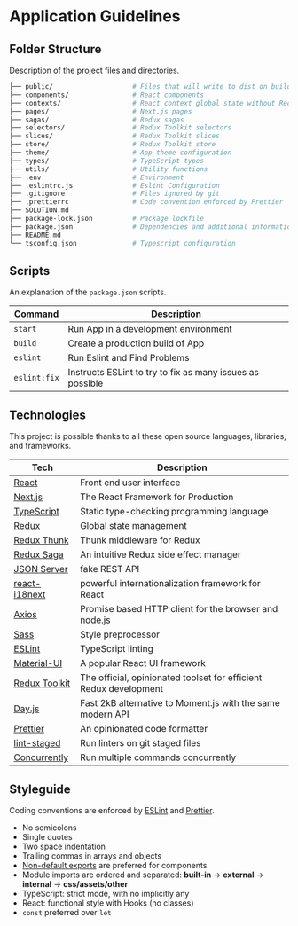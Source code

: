 # Application Guidelines

## Folder Structure

Description of the project files and directories.

```bash
├── public/                    # Files that will write to dist on build
├── components/                # React components
├── contexts/                  # React context global state without Redux
├── pages/                     # Next.js pages
├── sagas/                     # Redux sagas
├── selectors/                 # Redux Toolkit selectors
├── slices/                    # Redux Toolkit slices
├── store/                     # Redux Toolkit store
├── theme/                     # App theme configuration
├── types/                     # TypeScript types
├── utils/                     # Utility functions
├── .env                       # Environment
├── .eslintrc.js               # Eslint Configuration
├── .gitignore                 # Files ignored by git
├── .prettierrc                # Code convention enforced by Prettier
├── SOLUTION.md
├── package-lock.json          # Package lockfile
├── package.json               # Dependencies and additional information
├── README.md
└── tsconfig.json              # Typescript configuration
```

## Scripts

An explanation of the `package.json` scripts.

| Command      | Description                                               |
| ------------ | --------------------------------------------------------- |
| `start`      | Run App in a development environment                      |
| `build`      | Create a production build of App                          |
| `eslint`     | Run Eslint and Find Problems                              |
| `eslint:fix` | Instructs ESLint to try to fix as many issues as possible |

## Technologies

This project is possible thanks to all these open source languages, libraries, and frameworks.

| Tech                                                       | Description                                                       |
| ---------------------------------------------------------- | ----------------------------------------------------------------- |
| [React](https://reactjs.org/)                              | Front end user interface                                          |
| [Next.js](https://nextjs.org/)                             | The React Framework for Production                                |
| [TypeScript](https://www.typescriptlang.org/)              | Static type-checking programming language                         |
| [Redux](https://redux.js.org/)                             | Global state management                                           |
| [Redux Thunk](https://github.com/reduxjs/redux-thunk/)     | Thunk middleware for Redux                                        |
| [Redux Saga](https://redux-saga.js.org/)                   | An intuitive Redux side effect manager                            |
| [JSON Server](https://github.com/typicode/json-server)     | fake REST API                                                     |
| [react-i18next](https://react.i18next.com/)                | powerful internationalization framework for React                 |
| [Axios](https://sass-lang.com/)                            | Promise based HTTP client for the browser and node.js             |
| [Sass](https://sass-lang.com/)                             | Style preprocessor                                                |
| [ESLint](https://eslint.org/)                              | TypeScript linting                                                |
| [Material-UI](https://material-ui.com/)                    | A popular React UI framework                                      |
| [Redux Toolkit](https://github.com/reduxjs/redux-toolkit/) | The official, opinionated toolset for efficient Redux development |
| [Day.js](https://day.js.org/)                              | Fast 2kB alternative to Moment.js with the same modern API        |
| [Prettier](https://prettier.io/)                           | An opinionated code formatter                                     |
| [lint-staged](https://www.cypress.io/)                     | Run linters on git staged files                                   |
| [Concurrently](https://www.npmjs.com/package/concurrently) | Run multiple commands concurrently                                |

## Styleguide

Coding conventions are enforced by [ESLint](.eslintrc.js) and [Prettier](.prettierrc).

- No semicolons
- Single quotes
- Two space indentation
- Trailing commas in arrays and objects
- [Non-default exports](https://humanwhocodes.com/blog/2019/01/stop-using-default-exports-javascript-module/) are preferred for components
- Module imports are ordered and separated: **built-in** -> **external** -> **internal** -> **css/assets/other**
- TypeScript: strict mode, with no implicitly any
- React: functional style with Hooks (no classes)
- `const` preferred over `let`
